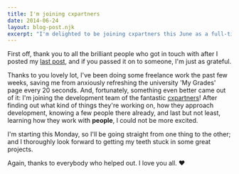 ```yaml
---
title: I'm joining cxpartners
date: 2014-06-24
layout: blog-post.njk
excerpt: "I'm delighted to be joining cxpartners this June as a full-time developer."
---
```


First off, thank you to all the brilliant people who got in touch with after I posted my [last post](/blog/you-should-totally-hire-me), and if you passed it on to someone, I'm just as grateful.

Thanks to you lovely lot, I've been doing some freelance work the past few weeks, saving me from anxiously refreshing the university 'My Grades' page every 20 seconds. And, fortunately, something even better came out of it: I'm joining the development team of the fantastic [cxpartners](http://cxpartners.co.uk)! After finding out what kind of things they're working on, how they approach development, knowing a few people there already, and last but not least, learning how they work with **people**, I could not be more excited.

I'm starting this Monday, so I'll be going straight from one thing to the other; and I thoroughly look forward to getting my teeth stuck in some great projects.

Again, thanks to everybody who helped out. I love you all. ♥
